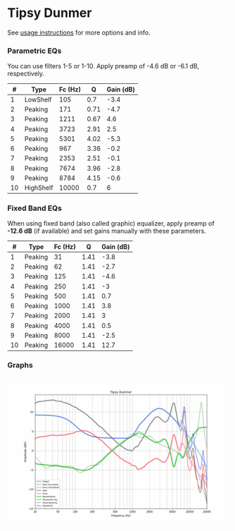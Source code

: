 # Tipsy Dunmer
See [usage instructions](https://github.com/jaakkopasanen/AutoEq#usage) for more options and info.

### Parametric EQs
You can use filters 1-5 or 1-10. Apply preamp of -4.6 dB or -6.1 dB, respectively.

|   # | Type      |   Fc (Hz) |    Q |   Gain (dB) |
|-----|-----------|-----------|------|-------------|
|   1 | LowShelf  |       105 | 0.7  |        -3.4 |
|   2 | Peaking   |       171 | 0.71 |        -4.7 |
|   3 | Peaking   |      1211 | 0.67 |         4.6 |
|   4 | Peaking   |      3723 | 2.91 |         2.5 |
|   5 | Peaking   |      5301 | 4.02 |        -5.3 |
|   6 | Peaking   |       967 | 3.36 |        -0.2 |
|   7 | Peaking   |      2353 | 2.51 |        -0.1 |
|   8 | Peaking   |      7674 | 3.96 |        -2.8 |
|   9 | Peaking   |      8784 | 4.15 |        -0.6 |
|  10 | HighShelf |     10000 | 0.7  |         6   |

### Fixed Band EQs
When using fixed band (also called graphic) equalizer, apply preamp of **-12.6 dB** (if available) and set gains manually with these parameters.

|   # | Type    |   Fc (Hz) |    Q |   Gain (dB) |
|-----|---------|-----------|------|-------------|
|   1 | Peaking |        31 | 1.41 |        -3.8 |
|   2 | Peaking |        62 | 1.41 |        -2.7 |
|   3 | Peaking |       125 | 1.41 |        -4.6 |
|   4 | Peaking |       250 | 1.41 |        -3   |
|   5 | Peaking |       500 | 1.41 |         0.7 |
|   6 | Peaking |      1000 | 1.41 |         3.8 |
|   7 | Peaking |      2000 | 1.41 |         3   |
|   8 | Peaking |      4000 | 1.41 |         0.5 |
|   9 | Peaking |      8000 | 1.41 |        -2.5 |
|  10 | Peaking |     16000 | 1.41 |        12.7 |

### Graphs
![](./Tipsy%20Dunmer.png)
